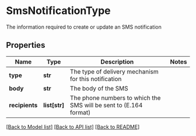 # SmsNotificationType

The information required to create or update an SMS notification

## Properties
Name | Type | Description | Notes
------------ | ------------- | ------------- | -------------
**type** | **str** | The type of delivery mechanism for this notification | 
**body** | **str** | The body of the SMS | 
**recipients** | **list[str]** | The phone numbers to which the SMS will be sent to (E.164 format) | 

[[Back to Model list]](../README.md#documentation-for-models) [[Back to API list]](../README.md#documentation-for-api-endpoints) [[Back to README]](../README.md)


